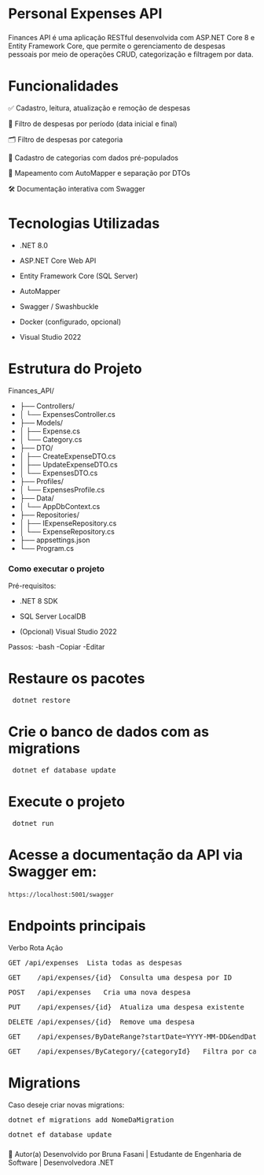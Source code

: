 # Personal Expenses API
###
Finances API é uma aplicação RESTful desenvolvida com ASP.NET Core 8 e Entity Framework Core, que permite o gerenciamento de despesas pessoais por meio de operações CRUD, categorização e filtragem por data.
###
# Funcionalidades
✅ Cadastro, leitura, atualização e remoção de despesas

📅 Filtro de despesas por período (data inicial e final)

🗂️ Filtro de despesas por categoria

🧾 Cadastro de categorias com dados pré-populados

🔁 Mapeamento com AutoMapper e separação por DTOs

🛠️ Documentação interativa com Swagger

# Tecnologias Utilizadas
- .NET 8.0

- ASP.NET Core Web API

- Entity Framework Core (SQL Server)

- AutoMapper 

- Swagger / Swashbuckle 

- Docker (configurado, opcional) 

- Visual Studio 2022
  
###
# Estrutura do Projeto

Finances_API/
- ├── Controllers/
- │   └── ExpensesController.cs
- ├── Models/
- │   ├── Expense.cs
- │   └── Category.cs
- ├── DTO/
- │   ├── CreateExpenseDTO.cs
- │   ├── UpdateExpenseDTO.cs
- │   └── ExpensesDTO.cs
- ├── Profiles/
- │   └── ExpensesProfile.cs
- ├── Data/
- │   └── AppDbContext.cs
- ├── Repositories/
- │   ├── IExpenseRepository.cs
- │   └── ExpenseRepository.cs
- ├── appsettings.json
- └── Program.cs
###

### Como executar o projeto
Pré-requisitos:
- .NET 8 SDK

- SQL Server LocalDB

- (Opcional) Visual Studio 2022

Passos:
-bash
-Copiar
-Editar

# Restaure os pacotes
<pre> dotnet restore</pre>

# Crie o banco de dados com as migrations
<pre> dotnet ef database update</pre>

# Execute o projeto
<pre> dotnet run </pre>

# Acesse a documentação da API via Swagger em:

###
```
https://localhost:5001/swagger
```
###

# Endpoints principais

Verbo	Rota	Ação
<pre>GET /api/expenses	Lista todas as despesas </pre>
<pre>GET	/api/expenses/{id}	Consulta uma despesa por ID</pre>
<pre>POST	/api/expenses	Cria uma nova despesa</pre>
<pre>PUT	/api/expenses/{id}	Atualiza uma despesa existente</pre>
<pre>DELETE	/api/expenses/{id}	Remove uma despesa</pre>
<pre>GET	/api/expenses/ByDateRange?startDate=YYYY-MM-DD&endDate=YYYY-MM-DD   Filtra por período</pre>	
<pre>GET	/api/expenses/ByCategory/{categoryId}   Filtra por categoria</pre>	

# Migrations
Caso deseje criar novas migrations:

<pre>dotnet ef migrations add NomeDaMigration</pre>
<pre>dotnet ef database update</pre>
###
📌 Autor(a)
Desenvolvido por Bruna Fasani | Estudante de Engenharia de Software | Desenvolvedora .NET
